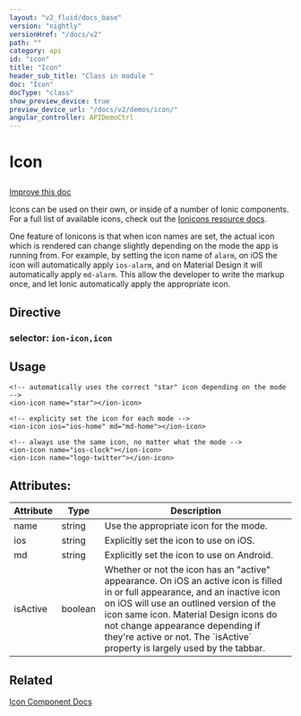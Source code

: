 ```yaml
---
layout: "v2_fluid/docs_base"
version: "nightly"
versionHref: "/docs/v2"
path: ""
category: api
id: "icon"
title: "Icon"
header_sub_title: "Class in module "
doc: "Icon"
docType: "class"
show_preview_device: true
preview_device_url: "/docs/v2/demos/icon/"
angular_controller: APIDemoCtrl 
---
```










<h1 class="api-title">


Icon






</h1>

<a class="improve-v2-docs" href='http://github.com/driftyco/ionic/edit/2.0/ionic/components/icon/icon.ts#L2'>
Improve this doc
</a>






<p>Icons can be used on their own, or inside of a number of Ionic components.
For a full list of available icons, check out the
<a href="../../../../resources/ionicons">Ionicons resource docs</a>.</p>
<p>One feature of Ionicons is that when icon names are set, the actual icon
which is rendered can change slightly depending on the mode the app is
running from. For example, by setting the icon name of <code>alarm</code>, on iOS the
icon will automatically apply <code>ios-alarm</code>, and on Material Design it will
automatically apply <code>md-alarm</code>. This allow the developer to write the
markup once, and let Ionic automatically apply the appropriate icon.</p>


<h2>Directive</h2>
<h3>selector: <code>ion-icon,icon</code></h3>
<!-- @usage tag -->

<h2>Usage</h2>

<pre><code class="lang-html">&lt;!-- automatically uses the correct &quot;star&quot; icon depending on the mode --&gt;
&lt;ion-icon name=&quot;star&quot;&gt;&lt;/ion-icon&gt;

&lt;!-- explicity set the icon for each mode --&gt;
&lt;ion-icon ios=&quot;ios-home&quot; md=&quot;md-home&quot;&gt;&lt;/ion-icon&gt;

&lt;!-- always use the same icon, no matter what the mode --&gt;
&lt;ion-icon name=&quot;ios-clock&quot;&gt;&lt;/ion-icon&gt;
&lt;ion-icon name=&quot;logo-twitter&quot;&gt;&lt;/ion-icon&gt;
</code></pre>




<!-- @property tags -->

<h2>Attributes:</h2>
<table class="table" style="margin:0;">
<thead>
<tr>
<th>Attribute</th>




















<th>Type</th>


<th>Description</th>
</tr>
</thead>
<tbody>

<tr>
<td>
name
</td>


<td>
string
</td>


<td>
Use the appropriate icon for the mode.
</td>
</tr>

<tr>
<td>
ios
</td>


<td>
string
</td>


<td>
Explicitly set the icon to use on iOS.
</td>
</tr>

<tr>
<td>
md
</td>


<td>
string
</td>


<td>
Explicitly set the icon to use on Android.
</td>
</tr>

<tr>
<td>
isActive
</td>


<td>
boolean
</td>


<td>
Whether or not the icon has an "active"
appearance. On iOS an active icon is filled in or full appearance, and an
inactive icon on iOS will use an outlined version of the icon same icon.
Material Design icons do not change appearance depending if they're active
or not. The `isActive` property is largely used by the tabbar.
</td>
</tr>

</tbody>
</table>


<!-- methods on the class --><!-- related link -->

<h2>Related</h2>

<a href='/docs/v2/components#icons'>Icon Component Docs</a><!-- end content block -->


<!-- end body block -->

